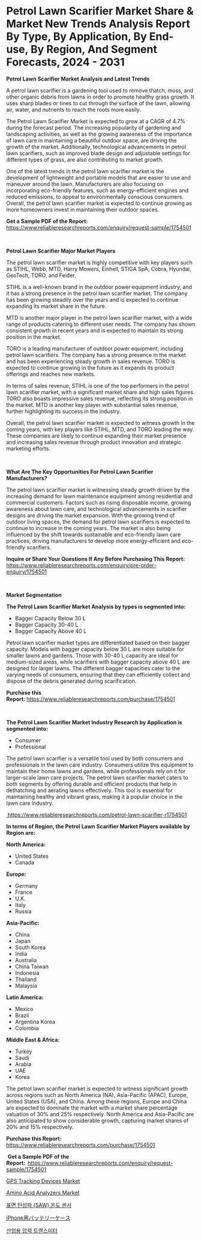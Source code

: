 <p><h1>Petrol Lawn Scarifier Market Share & Market New Trends Analysis Report By Type, By Application, By End-use, By Region, And Segment Forecasts, 2024 - 2031</h1></p><p><strong>Petrol Lawn Scarifier Market Analysis and Latest Trends</strong></p>
<p><p>A petrol lawn scarifier is a gardening tool used to remove thatch, moss, and other organic debris from lawns in order to promote healthy grass growth. It uses sharp blades or tines to cut through the surface of the lawn, allowing air, water, and nutrients to reach the roots more easily.</p><p>The Petrol Lawn Scarifier Market is expected to grow at a CAGR of 4.7% during the forecast period. The increasing popularity of gardening and landscaping activities, as well as the growing awareness of the importance of lawn care in maintaining a beautiful outdoor space, are driving the growth of the market. Additionally, technological advancements in petrol lawn scarifiers, such as improved blade design and adjustable settings for different types of grass, are also contributing to market growth.</p><p>One of the latest trends in the petrol lawn scarifier market is the development of lightweight and portable models that are easier to use and maneuver around the lawn. Manufacturers are also focusing on incorporating eco-friendly features, such as energy-efficient engines and reduced emissions, to appeal to environmentally conscious consumers. Overall, the petrol lawn scarifier market is expected to continue growing as more homeowners invest in maintaining their outdoor spaces.</p></p>
<p><strong>Get a Sample PDF of the Report:&nbsp;</strong> <a href="https://www.reliableresearchreports.com/enquiry/request-sample/1754501">https://www.reliableresearchreports.com/enquiry/request-sample/1754501</a></p>
<p>&nbsp;</p>
<p><strong>Petrol Lawn Scarifier Major Market Players</strong></p>
<p><p>The petrol lawn scarifier market is highly competitive with key players such as STIHL, Webb, MTD, Harry Mowers, Einhell, STIGA SpA, Cobra, Hyundai, GeoTech, TORO, and Feider. </p><p>STIHL is a well-known brand in the outdoor power equipment industry, and it has a strong presence in the petrol lawn scarifier market. The company has been growing steadily over the years and is expected to continue expanding its market share in the future.</p><p>MTD is another major player in the petrol lawn scarifier market, with a wide range of products catering to different user needs. The company has shown consistent growth in recent years and is expected to maintain its strong position in the market.</p><p>TORO is a leading manufacturer of outdoor power equipment, including petrol lawn scarifiers. The company has a strong presence in the market and has been experiencing steady growth in sales revenue. TORO is expected to continue growing in the future as it expands its product offerings and reaches new markets.</p><p>In terms of sales revenue, STIHL is one of the top performers in the petrol lawn scarifier market, with a significant market share and high sales figures. TORO also boasts impressive sales revenue, reflecting its strong position in the market. MTD is another key player with substantial sales revenue, further highlighting its success in the industry.</p><p>Overall, the petrol lawn scarifier market is expected to witness growth in the coming years, with key players like STIHL, MTD, and TORO leading the way. These companies are likely to continue expanding their market presence and increasing sales revenue through product innovation and strategic marketing efforts.</p></p>
<p>&nbsp;</p>
<p><strong>What Are The Key Opportunities For Petrol Lawn Scarifier Manufacturers?</strong></p>
<p><p>The petrol lawn scarifier market is witnessing steady growth driven by the increasing demand for lawn maintenance equipment among residential and commercial customers. Factors such as rising disposable income, growing awareness about lawn care, and technological advancements in scarifier designs are driving the market expansion. With the growing trend of outdoor living spaces, the demand for petrol lawn scarifiers is expected to continue to increase in the coming years. The market is also being influenced by the shift towards sustainable and eco-friendly lawn care practices, driving manufacturers to develop more energy-efficient and eco-friendly scarifiers.</p></p>
<p><strong>Inquire or Share Your Questions If Any Before Purchasing This Report:</strong> <a href="https://www.reliableresearchreports.com/enquiry/pre-order-enquiry/1754501">https://www.reliableresearchreports.com/enquiry/pre-order-enquiry/1754501</a></p>
<p>&nbsp;</p>
<p><strong>Market Segmentation</strong></p>
<p><strong>The Petrol Lawn Scarifier Market Analysis by types is segmented into:</strong></p>
<p><ul><li>Bagger Capacity Below 30 L</li><li>Bagger Capacity 30-40 L</li><li>Bagger Capacity Above 40 L</li></ul></p>
<p><p>Petrol lawn scarifier market types are differentiated based on their bagger capacity. Models with bagger capacity below 30 L are more suitable for smaller lawns and gardens. Those with 30-40 L capacity are ideal for medium-sized areas, while scarifiers with bagger capacity above 40 L are designed for larger lawns. The different bagger capacities cater to the varying needs of consumers, ensuring that they can efficiently collect and dispose of the debris generated during scarification.</p></p>
<p><strong>Purchase this Report:&nbsp;</strong><a href="https://www.reliableresearchreports.com/purchase/1754501">https://www.reliableresearchreports.com/purchase/1754501</a></p>
<p>&nbsp;</p>
<p><strong>The Petrol Lawn Scarifier Market Industry Research by Application is segmented into:</strong></p>
<p><ul><li>Consumer</li><li>Professional</li></ul></p>
<p><p>The petrol lawn scarifier is a versatile tool used by both consumers and professionals in the lawn care industry. Consumers utilize this equipment to maintain their home lawns and gardens, while professionals rely on it for larger-scale lawn care projects. The petrol lawn scarifier market caters to both segments by offering durable and efficient products that help in dethatching and aerating lawns effectively. This tool is essential for maintaining healthy and vibrant grass, making it a popular choice in the lawn care industry.</p></p>
<p><a href="https://www.reliableresearchreports.com/petrol-lawn-scarifier-r1754501">&nbsp;https://www.reliableresearchreports.com/petrol-lawn-scarifier-r1754501</a></p>
<p><strong>In terms of Region, the Petrol Lawn Scarifier Market Players available by Region are:</strong></p>
<p>
    <p> <strong> North America: </strong>
        <ul>
            <li>United States</li>
            <li>Canada</li>
        </ul>
        </p> 
    <p> <strong> Europe: </strong>
        <ul>
            <li>Germany</li>
            <li>France</li>
            <li>U.K.</li>
            <li>Italy</li>
            <li>Russia</li>
        </ul>
        </p> 
    <p> <strong> Asia-Pacific: </strong>
        <ul>
            <li>China</li>
            <li>Japan</li>
            <li>South Korea</li>
            <li>India</li>
            <li>Australia</li>
            <li>China Taiwan</li>
            <li>Indonesia</li>
            <li>Thailand</li>
            <li>Malaysia</li>
        </ul>
        </p> 
    <p> <strong> Latin America: </strong>
        <ul>
            <li>Mexico</li>
            <li>Brazil</li>
            <li>Argentina Korea</li>
            <li>Colombia</li>
        </ul>
        </p> 
    <p> <strong> Middle East & Africa: </strong>
        <ul>
            <li>Turkey</li>
            <li>Saudi</li>
            <li>Arabia</li>
            <li>UAE</li>
            <li>Korea</li>
        </ul>
    </p>
    </p>
<p><p>The petrol lawn scarifier market is expected to witness significant growth across regions such as North America (NA), Asia-Pacific (APAC), Europe, United States (USA), and China. Among these regions, Europe and China are expected to dominate the market with a market share percentage valuation of 30% and 25% respectively. North America and Asia-Pacific are also anticipated to show considerable growth, capturing market shares of 20% and 15% respectively.</p></p>
<p><strong>Purchase this Report: </strong><a href="https://www.reliableresearchreports.com/purchase/1754501">https://www.reliableresearchreports.com/purchase/1754501</a></p>
<p>&nbsp;<strong>Get a Sample PDF of the Report:&nbsp;&nbsp;</strong><a href="https://www.reliableresearchreports.com/enquiry/request-sample/1754501">https://www.reliableresearchreports.com/enquiry/request-sample/1754501</a></p>
<p><strong></strong></p>
<p><p><a href="https://github.com/myacatherineblakecaczo9vcsw/Market-Research-Report-List-3/blob/main/gps-tracking-devices-market.md">GPS Tracking Devices Market</a></p><p><a href="https://github.com/irfadac/Market-Research-Report-List-4/blob/main/amino-acid-analyzers-market.md">Amino Acid Analyzers Market</a></p><p><a href="https://github.com/fernandotryO5lson96765/Market-Research-Report-List-2/blob/main/3357576166059.md">표면 탄성파 (SAW) 온도 센서</a></p><p><a href="https://github.com/tanyaali3/Market-Research-Report-List-1/blob/main/4673314155407.md">iPhone用バッテリーケース</a></p><p><a href="https://github.com/JosefaRice/Market-Research-Report-List-1/blob/main/6358016166060.md">산업용 압력 트랜스미터</a></p></p>